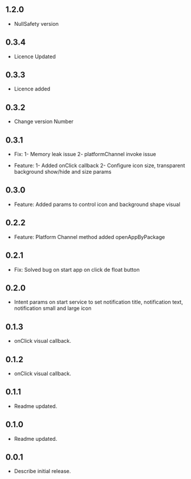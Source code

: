 ## 1.2.0
* NullSafety version

## 0.3.4

* Licence Updated
## 0.3.3

* Licence added

## 0.3.2

* Change version Number
## 0.3.1

* Fix:
    1- Memory leak issue
    2- platformChannel invoke issue

* Feature:
    1- Added onClick callback
    2- Configure icon size, transparent background show/hide and size params

## 0.3.0

* Feature: Added params to control icon and background shape visual

## 0.2.2

* Feature: Platform Channel method added openAppByPackage

## 0.2.1

* Fix: Solved bug on start app on click de float button

## 0.2.0

* Intent params on start service to set notification title, notification text, notification small and large icon

## 0.1.3

* onClick visual callback.

## 0.1.2

* onClick visual callback.

## 0.1.1

* Readme updated.

## 0.1.0

* Readme updated.

## 0.0.1

* Describe initial release.
